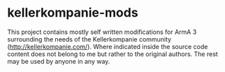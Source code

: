 # kellerkompanie-mods
This project contains mostly self written modifications for ArmA 3 surrounding the needs of the Kellerkompanie community (http://kellerkompanie.com/). Where indicated inside the source code content does not belong to me but rather to the original authors. The rest may be used by anyone in any way.

